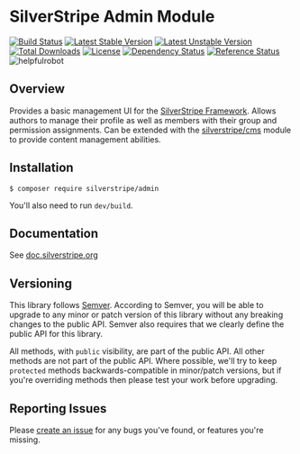 # SilverStripe Admin Module

[![Build Status](https://api.travis-ci.org/silverstripe/silverstripe-admin.svg?branch=master)](https://travis-ci.org/silverstripe/silverstripe-admin)
[![Latest Stable Version](https://poser.pugx.org/silverstripe/admin/version.svg)](http://www.silverstripe.org/stable-download/)
[![Latest Unstable Version](https://poser.pugx.org/silverstripe/admin/v/unstable.svg)](https://packagist.org/packages/silverstripe/admin)
[![Total Downloads](https://poser.pugx.org/silverstripe/admin/downloads.svg)](https://packagist.org/packages/silverstripe/admin)
[![License](https://poser.pugx.org/silverstripe/admin/license.svg)](https://github.com/silverstripe/silverstripe-admin#license)
[![Dependency Status](https://www.versioneye.com/php/silverstripe:admin/badge.svg)](https://www.versioneye.com/php/silverstripe:admin)
[![Reference Status](https://www.versioneye.com/php/silverstripe:admin/reference_badge.svg?style=flat)](https://www.versioneye.com/php/silverstripe:admin/references)
![helpfulrobot](https://helpfulrobot.io/silverstripe/admin/badge)

## Overview

Provides a basic management UI for the [SilverStripe Framework](http://silverstripe.org).
Allows authors to manage their profile as well as members with their group and permission assignments.
Can be extended with the [silverstripe/cms](https://github.com/silverstripe/silverstripe-cms) module
to provide content management abilities.

## Installation

```
$ composer require silverstripe/admin
```

You'll also need to run `dev/build`.

## Documentation

See [doc.silverstripe.org](http://doc.silverstripe.org)

## Versioning

This library follows [Semver](http://semver.org). According to Semver, you will be able to upgrade to any minor or patch version of this library without any breaking changes to the public API. Semver also requires that we clearly define the public API for this library.

All methods, with `public` visibility, are part of the public API. All other methods are not part of the public API. Where possible, we'll try to keep `protected` methods backwards-compatible in minor/patch versions, but if you're overriding methods then please test your work before upgrading.

## Reporting Issues

Please [create an issue](http://github.com/silverstripe/silverstripe-admin/issues) for any bugs you've found, or features you're missing.
